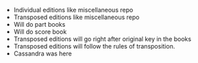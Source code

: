 - Individual editions like miscellaneous repo
- Transposed editions like miscellaneous repo
- Will do part books
- Will do score book
- Transposed editions will go right after original key in the books
- Transposed editions will follow the rules of transposition. 
- Cassandra was here